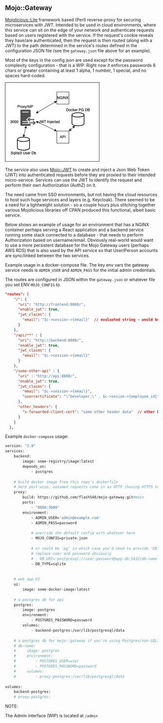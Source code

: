 ## Mojo::Gateway

[Mojolicious::Lite](https://metacpan.org/pod/Mojolicious::Lite) framework based (Perl) reverse-proxy for securing microservices with JWT.  Intended to be used in cloud environments, where
this service can sit on the edge of your network and authenticate requests based on users registered with the service. If
the request's cookie reveals they have/are authenticated, then the request is then routed (along with a JWT) to the path determined
in the service's routes defined in the configuration JSON file (see the `gateway.json` file above for an example).

Most of the keys in the config json are used except for the password complexity configuration - that is a WIP.  Right now it enforces
passwords 8 chars or greater containing at least 1 alpha, 1 number, 1 special, and no spaces hard-coded.

![Example usage](./example.png)


The service also uses [Mojo::JWT](https://metacpan.org/pod/Mojo::JWT) to create and inject a Json Web Token (JWT) into authenticated 
requests before they are proxied to their intended micro-service.  Services can use the JWT to identify the request and perform their 
own Authorization (AuthZ) on it.

The need came from SSO environments, but not having the cloud resources to host such huge services and layers (e.g. Keycloak).  There seemed to be a need 
for a lightweight solution - so a couple hours plus stitching together various Mojolicious libraries off CPAN produced this functional, albeit basic 
service.

Below shows an example of usage for an environment that has a NGINX container perhaps serving a React application and a backend service 
running some stack connected to a database - that needs to perform Authorization based on username/email.  Obviously real-world would want 
to use a more persistent database for the Mojo Gateway users (perhaps AWS RDS) that is also used by the API service so that User/Person accounts 
are sync/linked between the two services.

Example usage in a docker-compose file.  The key env vars the gateway service needs is 
`ADMIN_USER` and `ADMIN_PASS` for the initial admin credentials. 

The routes are configured in JSON within the `gateway.json` or whatever file you set ENV `MOJO_CONFIG` to.

```json
"routes": {
    "/": {
      "uri": "http://frontend:8080/",
      "enable_jwt": true,
      "jwt_claims": {
        "email": "$c->session->{email}"  // evaluated string - would be the user's email/username after resolution
      }
    },
    "/api/**" : {
      "uri": "http://backend:8080/",
      "enable_jwt": true,
      "jwt_claims": {
        "email": "$c->session->{email}"
      }
    },
    "/some-other-api" : {
      "uri" : "http://api:8080/",
      "enable_jwt": true,
      "jwt_claims": {
        "email": "$c->session->{email}",
        "usercertificate": "\"Developer.\" . $c->sesion->{employee_id}"  // some other custom header to be eval'd
      },
      "other_headers": { 
        "x-forwarded-client-cert": "some other header data"  // other headers to be added to requests going to `/some-other-api`  (there are NOT eval'd)
      }
    }
  },

```

Example `docker-compose` usage:
```dockerfile
version: "3.9"
services:
    backend:
        image: some-registry/image:latest
        depends_on:
            - postgres
  
    # build docker image from this repo's dockerfile
    # here post-wise, assumed requests come in as HTTP (having HTTPS terminated elsewhere...)
    proxy:
        build: https://github.com/flash548/mojo-gateway.git#main
        ports:
            - "8080:3000"
        environment:
            - ADMIN_USER='admin@example.com'
            - ADMIN_PASS=password

            # override the default config with whatever here
            - MOJO_CONFIG=private.json

            # or could be 'pg' in which case you'd need to provide 'DB_URI'
            # replace user and password obviously
            # - DB_URI='postgresql://user:password@app-db:5432/db-name'
            - DB_TYPE=sqlite


    # web app UI
    ui:
        image: some-docker-image:latest
    
    # a postgres db for api
    postgres:
        image: postgres
        environment:
            - POSTGRES_PASSWORD=password
        volumes:
            - backend-postgres:/var/lib/postgresql/data

    # a postgres db for mojo::gateway if you're using Postgres/non-SQLITE
    # db-name:
    #     image: postgres
    #     environment:
    #         - POSTGRES_USER=user
    #         - POSTGRES_PASSWORD=password
    #     volumes:
    #         - proxy-postgres:/var/lib/postgresql/data

volumes:
    backend-postgres:
    # proxy-postgres:


```
NOTE:

The Admin interface (WIP) is located at `/admin`

